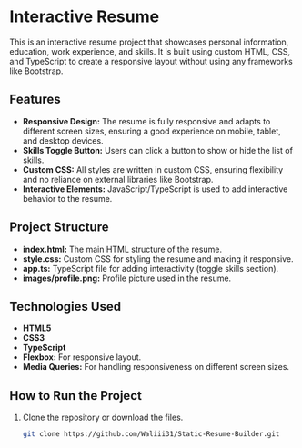 # Interactive Resume

This is an interactive resume project that showcases personal information, education, work experience, and skills. It is built using custom HTML, CSS, and TypeScript to create a responsive layout without using any frameworks like Bootstrap.

## Features

- **Responsive Design:** The resume is fully responsive and adapts to different screen sizes, ensuring a good experience on mobile, tablet, and desktop devices.
- **Skills Toggle Button:** Users can click a button to show or hide the list of skills.
- **Custom CSS:** All styles are written in custom CSS, ensuring flexibility and no reliance on external libraries like Bootstrap.
- **Interactive Elements:** JavaScript/TypeScript is used to add interactive behavior to the resume.

## Project Structure

- **index.html:** The main HTML structure of the resume.
- **style.css:** Custom CSS for styling the resume and making it responsive.
- **app.ts:** TypeScript file for adding interactivity (toggle skills section).
- **images/profile.png:** Profile picture used in the resume.

## Technologies Used

- **HTML5**
- **CSS3**
- **TypeScript**
- **Flexbox:** For responsive layout.
- **Media Queries:** For handling responsiveness on different screen sizes.

## How to Run the Project

1. Clone the repository or download the files.
   
   ```bash
   git clone https://github.com/Waliii31/Static-Resume-Builder.git
